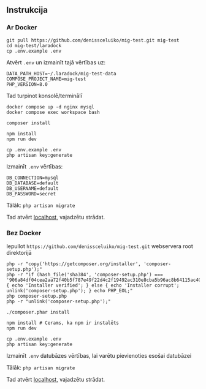 ## Instrukcija

### Ar Docker
```
git pull https://github.com/denissceluiko/mig-test.git mig-test
cd mig-test/laradock
cp .env.example .env
```
Atvērt `.env` un izmainīt tajā vērtības uz:
```
DATA_PATH_HOST=~/.laradock/mig-test-data
COMPOSE_PROJECT_NAME=mig-test
PHP_VERSION=8.0
```
Tad turpinot konsolē/terminālī
```
docker compose up -d nginx mysql
docker compose exec workspace bash

composer install

npm install
npm run dev

cp .env.example .env
php artisan key:generate
```
Izmainīt `.env` vērtības:
```
DB_CONNECTION=mysql
DB_DATABASE=default
DB_USERNAME=default
DB_PASSWORD=secret
```

Tālāk: `php artisan migrate`

Tad atvērt [localhost](http://localhost/), vajadzētu strādat.
### Bez Docker

Iepullot `https://github.com/denissceluiko/mig-test.git` webservera root direktorijā

```
php -r "copy('https://getcomposer.org/installer', 'composer-setup.php');"
php -r "if (hash_file('sha384', 'composer-setup.php') === '906a84df04cea2aa72f40b5f787e49f22d4c2f19492ac310e8cba5b96ac8b64115ac402c8cd292b8a03482574915d1a8') { echo 'Installer verified'; } else { echo 'Installer corrupt'; unlink('composer-setup.php'); } echo PHP_EOL;"
php composer-setup.php
php -r "unlink('composer-setup.php');"

./composer.phar install

npm install # Cerams, ka npm ir instalēts
npm run dev

cp .env.example .env
php artisan key:generate
```
Izmainīt `.env` datubāzes vērtības, lai varētu pievienoties esošai datubāzei

Tālāk: `php artisan migrate`

Tad atvērt [localhost](http://localhost/), vajadzētu strādat.
